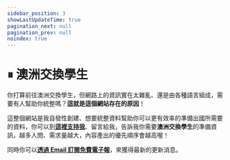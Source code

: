 ```yaml
---
sidebar_position: 3
showLastUpdateTime: true
pagination_next: null
pagination_prev: null
noindex: true
---
```


# ⏸ 澳洲交換學生

你打算前往澳洲交換學生，但網路上的資訊實在太雜亂、還是由各種語言組成，需要有人幫助你統整嗎？**這就是這個網站存在的原因**！

這整個網站是我自發性創建、想要統整資料幫助你可以更有效率的準備出國所需要的資料，你可以到[**這裡支持我**](https://davidchen.bobaboba.me/)、留言給我，告訴我你需要**澳洲交換學生**的準備資訊，越多人問、需求量越大，內容產出的優先順序會越高喔！

同時你可以[**透過 Email 訂閱免費電子報**](https://newsletter.xdavidchen.com/zh-tw)，來獲得最新的更新消息。